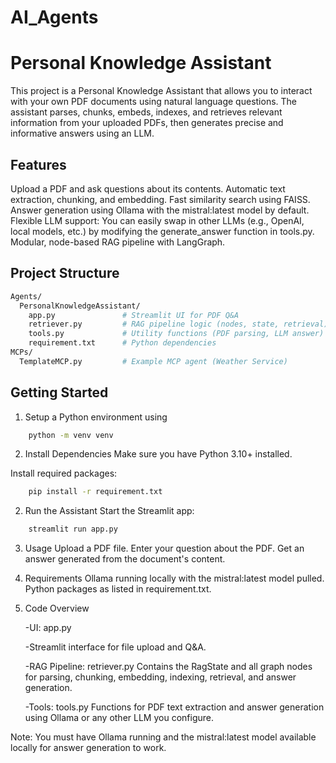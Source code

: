 # AI_Agents

# Personal Knowledge Assistant
This project is a Personal Knowledge Assistant that allows you to interact with your own PDF documents using natural language questions. The assistant parses, chunks, embeds, indexes, and retrieves relevant information from your uploaded PDFs, then generates precise and informative answers using an LLM.

## Features
Upload a PDF and ask questions about its contents.
Automatic text extraction, chunking, and embedding.
Fast similarity search using FAISS.
Answer generation using Ollama with the mistral:latest model by default.
Flexible LLM support: You can easily swap in other LLMs (e.g., OpenAI, local models, etc.) by modifying the generate_answer function in tools.py.
Modular, node-based RAG pipeline with LangGraph.

## Project Structure

```bash
Agents/
  PersonalKnowledgeAssistant/
    app.py               # Streamlit UI for PDF Q&A
    retriever.py         # RAG pipeline logic (nodes, state, retrieval)
    tools.py             # Utility functions (PDF parsing, LLM answer)
    requirement.txt      # Python dependencies
MCPs/
  TemplateMCP.py         # Example MCP agent (Weather Service)
```

## Getting Started

1. Setup a Python environment using 
```bash
    python -m venv venv
```

2. Install Dependencies
Make sure you have Python 3.10+ installed.

Install required packages:
```bash
    pip install -r requirement.txt
```

2. Run the Assistant
Start the Streamlit app:
```bash
    streamlit run app.py
```

3. Usage
Upload a PDF file.
Enter your question about the PDF.
Get an answer generated from the document's content.

4. Requirements
Ollama running locally with the mistral:latest model pulled.
Python packages as listed in requirement.txt.

5. Code Overview
    
   -UI: app.py

   -Streamlit interface for file upload and Q&A.

   -RAG Pipeline: retriever.py
      Contains the RagState and all graph nodes for parsing, chunking, embedding, indexing, retrieval, and answer generation.

   -Tools: tools.py
      Functions for PDF text extraction and answer generation using Ollama or any other LLM you configure.

Note:
You must have Ollama running and the mistral:latest model available locally for answer generation to work.
